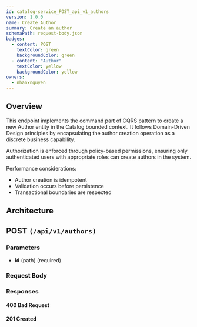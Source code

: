 ```yaml
---
id: catalog-service_POST_api_v1_authors
version: 1.0.0
name: Create Author
summary: Create an author
schemaPath: request-body.json
badges:
  - content: POST
    textColor: green
    backgroundColor: green
  - content: "Author"
    textColor: yellow
    backgroundColor: yellow
owners:
  - nhanxnguyen
---
```


## Overview

This endpoint implements the command part of CQRS pattern to create a new Author entity in the Catalog bounded context. It follows Domain-Driven Design principles by encapsulating the author creation operation as a discrete business capability.

Authorization is enforced through policy-based permissions, ensuring only authenticated users with appropriate roles can create authors in the system.

Performance considerations:

- Author creation is idempotent
- Validation occurs before persistence
- Transactional boundaries are respected

## Architecture

<NodeGraph />

## POST `(/api/v1/authors)`

### Parameters

- **id** (path) (required)

### Request Body

<SchemaViewer file="request-body.json" maxHeight="500" id="request-body" />

### Responses

#### <span className="text-orange-500">400 Bad Request</span>

<SchemaViewer file="response-400.json" maxHeight="500" id="response-400" />

#### <span className="text-green-500">201 Created</span>
